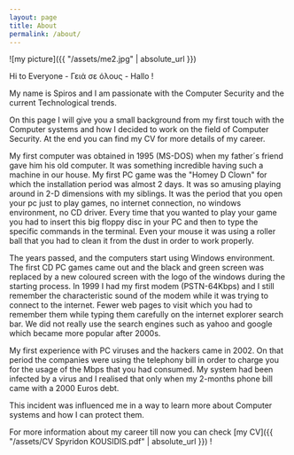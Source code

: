 ```yaml
---
layout: page
title: About
permalink: /about/
---
```

![my picture]({{ "/assets/me2.jpg" | absolute_url }})

Hi to Everyone - Γειἀ σε όλους  - Hallo !

My name is Spiros and I am passionate with the Computer Security and the current Technological trends.

On this page I will give you a small background from my first touch with the Computer systems and how I decided to work on the field of Computer Security.
At the end you can find my CV for more details of my career.

My first computer was obtained in 1995 (MS-DOS) when my father´s friend gave him his old computer. It was something incredible having such a machine in our house. My first PC game was the "Homey D Clown" for which the installation period was almost 2 days. It was so amusing playing around in 2-D dimensions with my siblings. It was the period that you open your pc just to play games, no internet connection, no windows environment, no CD driver. Every time that you wanted to play your game you had to insert this big floppy disc in your PC and then to type the specific commands in the terminal.  Even your mouse it was using a roller ball that you had to clean it from the dust in order to work properly.

The years passed, and the computers start using Windows environment. The first CD PC games came out and the black and green screen was replaced by a new coloured screen with the logo of the windows during the starting process. In 1999 I had my first modem (PSTN-64Kbps) and I still remember the characteristic sound of the modem while it was trying to connect to the internet. Fewer web pages to visit which you had to remember them while typing them carefully on the internet explorer search bar. We did not really use the search engines such as yahoo and google which became more popular after 2000s.


My first experience with PC viruses and the hackers came in 2002. On that period the companies were using the telephony bill in order to charge you for the usage of the Mbps that you had consumed. My system had been infected by a virus and I realised that only when my 2-months phone bill came with a 2000 Euros debt.

This incident was influenced me in a way to learn more about Computer systems and how I can protect them.


For more information about my career till now you can check  [my CV]({{ "/assets/CV Spyridon KOUSIDIS.pdf" | absolute_url }}) !





